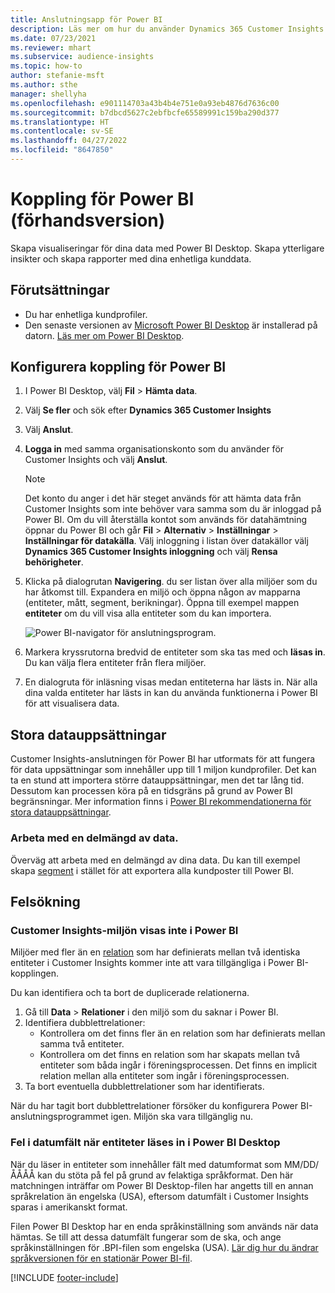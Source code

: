 ```yaml
---
title: Anslutningsapp för Power BI
description: Läs mer om hur du använder Dynamics 365 Customer Insights anslutningsprogram i Power BI.
ms.date: 07/23/2021
ms.reviewer: mhart
ms.subservice: audience-insights
ms.topic: how-to
author: stefanie-msft
ms.author: sthe
manager: shellyha
ms.openlocfilehash: e901114703a43b4b4e751e0a93eb4876d7636c00
ms.sourcegitcommit: b7dbcd5627c2ebfbcfe65589991c159ba290d377
ms.translationtype: HT
ms.contentlocale: sv-SE
ms.lasthandoff: 04/27/2022
ms.locfileid: "8647850"
---
```

# <a name="connector-for-power-bi-preview"></a>Koppling för Power BI (förhandsversion)

Skapa visualiseringar för dina data med Power BI Desktop. Skapa ytterligare insikter och skapa rapporter med dina enhetliga kunddata.

## <a name="prerequisites"></a>Förutsättningar

- Du har enhetliga kundprofiler.
- Den senaste versionen av [Microsoft Power BI Desktop](https://powerbi.microsoft.com/desktop/) är installerad på datorn. [Läs mer om Power BI Desktop](/power-bi/desktop-what-is-desktop).

## <a name="configure-the-connector-for-power-bi"></a>Konfigurera koppling för Power BI

1. I Power BI Desktop, välj **Fil** > **Hämta data**.

1. Välj **Se fler** och sök efter **Dynamics 365 Customer Insights**

1. Välj **Anslut**.

1. **Logga in** med samma organisationskonto som du använder för Customer Insights och välj **Anslut**.
   > [!NOTE]
   > Det konto du anger i det här steget används för att hämta data från Customer Insights som inte behöver vara samma som du är inloggad på Power BI. Om du vill återställa kontot som används för datahämtning öppnar du Power BI och går **Fil** > **Alternativ** > **Inställningar** > **Inställningar för datakälla**. Välj inloggning i listan över datakällor välj **Dynamics 365 Customer Insights inloggning** och välj **Rensa behörigheter**.  

1. Klicka på dialogrutan **Navigering**. du ser listan över alla miljöer som du har åtkomst till. Expandera en miljö och öppna någon av mapparna (entiteter, mått, segment, berikningar). Öppna till exempel mappen **entiteter** om du vill visa alla entiteter som du kan importera.

   ![Power BI-navigator för anslutningsprogram.](media/power-bi-navigator.png "Power BI kopplingsnavigering")

1. Markera kryssrutorna bredvid de entiteter som ska tas med och **läsas in**. Du kan välja flera entiteter från flera miljöer.

1. En dialogruta för inläsning visas medan entiteterna har lästs in. När alla dina valda entiteter har lästs in kan du använda funktionerna i Power BI för att visualisera data.

## <a name="large-data-sets"></a>Stora datauppsättningar

Customer Insights-anslutningen för Power BI har utformats för att fungera för data uppsättningar som innehåller upp till 1 miljon kundprofiler. Det kan ta en stund att importera större datauppsättningar, men det tar lång tid. Dessutom kan processen köra på en tidsgräns på grund av Power BI begränsningar. Mer information finns i [Power BI rekommendationerna för stora datauppsättningar](/power-bi/admin/service-premium-what-is#large-datasets). 

### <a name="work-with-a-subset-of-data"></a>Arbeta med en delmängd av data.

Överväg att arbeta med en delmängd av dina data. Du kan till exempel skapa [segment](segments.md) i stället för att exportera alla kundposter till Power BI.

## <a name="troubleshooting"></a>Felsökning

### <a name="customer-insights-environment-doesnt-show-in-power-bi"></a>Customer Insights-miljön visas inte i Power BI

Miljöer med fler än en [relation](relationships.md) som har definierats mellan två identiska entiteter i Customer Insights kommer inte att vara tillgängliga i Power BI-kopplingen.

Du kan identifiera och ta bort de duplicerade relationerna.

1. Gå till **Data** > **Relationer** i den miljö som du saknar i Power BI.
2. Identifiera dubblettrelationer:
   - Kontrollera om det finns fler än en relation som har definierats mellan samma två entiteter.
   - Kontrollera om det finns en relation som har skapats mellan två entiteter som båda ingår i föreningsprocessen. Det finns en implicit relation mellan alla entiteter som ingår i föreningsprocessen.
3. Ta bort eventuella dubblettrelationer som har identifierats.

När du har tagit bort dubblettrelationer försöker du konfigurera Power BI-anslutningsprogrammet igen. Miljön ska vara tillgänglig nu.

### <a name="errors-on-date-fields-when-loading-entities-in-power-bi-desktop"></a>Fel i datumfält när entiteter läses in i Power BI Desktop

När du läser in entiteter som innehåller fält med datumformat som MM/DD/ÅÅÅÅ kan du stöta på fel på grund av felaktiga språkformat. Den här matchningen inträffar om Power BI Desktop-filen har angetts till en annan språkrelation än engelska (USA), eftersom datumfält i Customer Insights sparas i amerikanskt format.

Filen Power BI Desktop har en enda språkinställning som används när data hämtas. Se till att dessa datumfält fungerar som de ska, och ange språkinställningen för .BPI-filen som engelska (USA). [Lär dig hur du ändrar språkversionen för en stationär Power BI-fil](/power-bi/fundamentals/supported-languages-countries-regions#choose-the-language-or-locale-of-power-bi-desktop).

[!INCLUDE [footer-include](includes/footer-banner.md)]

